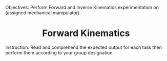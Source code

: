 Objectives: Perform Forward and Inverse Kinematics experimentation on (assigned mechanical manipulator).<h1 align="center"> Forward Kinematics </h1> 
Instruction: Read and comprehend the expected output for each task then perform them according to your group designation. 
